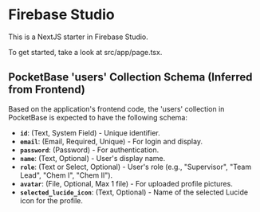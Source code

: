 # Firebase Studio

This is a NextJS starter in Firebase Studio.

To get started, take a look at src/app/page.tsx.
<!-- Test comment -->
<!-- No-op: Responding to a query about server-side PocketBase hooks. Troubleshooting pb_hooks involves checking the PocketBase server logs and configuration. -->
<!-- User provided a server-side PocketBase hook (main.pb.js) for CORS. This file needs to be managed directly on the PocketBase server. -->
<!-- Note: net::ERR_ADDRESS_INVALID errors for www.google-analytics.com are external to the LabFlow application and likely due to local network, DNS, or browser extension issues. -->
<!-- No-op: The "autocancelled" warnings on the dashboard are due to the useEffect cleanup aborting fetch requests, likely from React Strict Mode or rapid component remounts. The system correctly handles these as non-critical aborts, logging them for diagnosis but not displaying them as user errors. -->
<!-- Tech stack discussion: Key stacks include Next.js, React, ShadCN UI, Tailwind CSS, TypeScript, PocketBase, React Hook Form, Zod, Recharts, Lucide React, date-fns, and GitHub Pages for deployment. -->

## PocketBase 'users' Collection Schema (Inferred from Frontend)

Based on the application's frontend code, the 'users' collection in PocketBase is expected to have the following schema:

*   **`id`**: (Text, System Field) - Unique identifier.
*   **`email`**: (Email, Required, Unique) - For login and display.
*   **`password`**: (Password) - For authentication.
*   **`name`**: (Text, Optional) - User's display name.
*   **`role`**: (Text or Select, Optional) - User's role (e.g., "Supervisor", "Team Lead", "Chem I", "Chem II").
*   **`avatar`**: (File, Optional, Max 1 file) - For uploaded profile pictures.
*   **`selected_lucide_icon`**: (Text, Optional) - Name of the selected Lucide icon for the profile.
